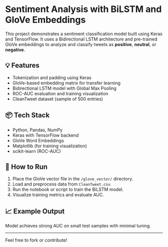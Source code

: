 # Sentiment Analysis with BiLSTM and GloVe Embeddings

This project demonstrates a sentiment classification model built using Keras and TensorFlow. It uses a Bidirectional LSTM architecture and pre-trained GloVe embeddings to analyze and classify tweets as **positive**, **neutral**, or **negative**.

## 💡 Features
- Tokenization and padding using Keras
- GloVe-based embedding matrix for transfer learning
- Bidirectional LSTM model with Global Max Pooling
- ROC-AUC evaluation and training visualization
- CleanTweet dataset (sample of 500 entries)

## 📦 Tech Stack
- Python, Pandas, NumPy
- Keras with TensorFlow backend
- GloVe Word Embeddings
- Matplotlib (for training visualization)
- scikit-learn (ROC-AUC)

## 🚀 How to Run
1. Place the GloVe vector file in the `/glove_vector/` directory.
2. Load and preprocess data from `CleanTweet.csv`.
3. Run the notebook or script to train the BiLSTM model.
4. Visualize training metrics and evaluate AUC.

## 📈 Example Output
Model achieves strong AUC on small test samples with minimal tuning.

---

Feel free to fork or contribute!  
